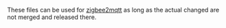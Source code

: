These files can be used for [zigbee2mqtt](https://www.zigbee2mqtt.io/) as long as the actual changed are not merged and released there.
